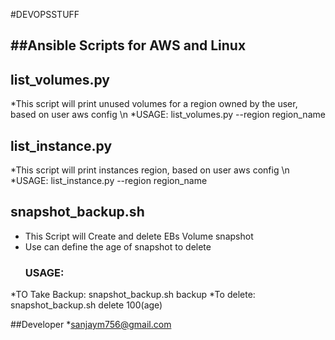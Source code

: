 #DEVOPSSTUFF

##Ansible Scripts for AWS and Linux
---
## list_volumes.py
*This script will print unused volumes for a region owned by the user, based on user aws config \n
*USAGE: list_volumes.py --region region_name

## list_instance.py
*This script will print instances region, based on user aws config \n
*USAGE: list_instance.py --region region_name

## snapshot_backup.sh
* This Script will Create and  delete EBs Volume snapshot
* Use can define the age of snapshot to delete
  ### USAGE: 
*TO Take Backup: snapshot_backup.sh backup
*To delete: snapshot_backup.sh delete 100(age)

##Developer
*sanjaym756@gmail.com
